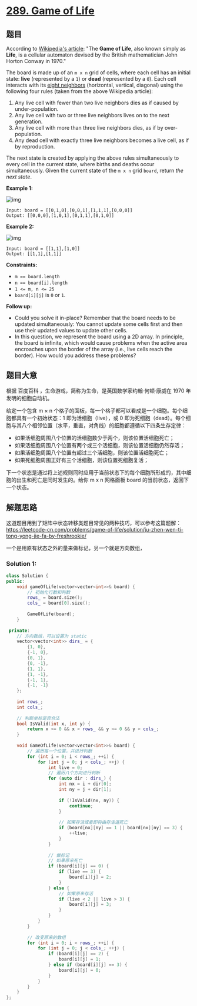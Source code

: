 # [289. Game of Life](https://leetcode-cn.com/problems/game-of-life/)

## 题目

According to [Wikipedia's article](https://en.wikipedia.org/wiki/Conway's_Game_of_Life): "The **Game of Life**, also known simply as **Life**, is a cellular automaton devised by the British mathematician John Horton Conway in 1970."

The board is made up of an `m x n` grid of cells, where each cell has an initial state: **live** (represented by a `1`) or **dead** (represented by a `0`). Each cell interacts with its [eight neighbors](https://en.wikipedia.org/wiki/Moore_neighborhood) (horizontal, vertical, diagonal) using the following four rules (taken from the above Wikipedia article):

1. Any live cell with fewer than two live neighbors dies as if caused by under-population.
2. Any live cell with two or three live neighbors lives on to the next generation.
3. Any live cell with more than three live neighbors dies, as if by over-population.
4. Any dead cell with exactly three live neighbors becomes a live cell, as if by reproduction.

The next state is created by applying the above rules simultaneously to every cell in the current state, where births and deaths occur simultaneously. Given the current state of the `m x n` grid `board`, return *the next state*.

 

**Example 1:**

![img](https://assets.leetcode.com/uploads/2020/12/26/grid1.jpg)

```
Input: board = [[0,1,0],[0,0,1],[1,1,1],[0,0,0]]
Output: [[0,0,0],[1,0,1],[0,1,1],[0,1,0]]
```

**Example 2:**

![img](https://assets.leetcode.com/uploads/2020/12/26/grid2.jpg)

```
Input: board = [[1,1],[1,0]]
Output: [[1,1],[1,1]]
```

 

**Constraints:**

- `m == board.length`
- `n == board[i].length`
- `1 <= m, n <= 25`
- `board[i][j]` is `0` or `1`.

 

**Follow up:**

- Could you solve it in-place? Remember that the board needs to be updated simultaneously: You cannot update some cells first and then use their updated values to update other cells.
- In this question, we represent the board using a 2D array. In principle, the board is infinite, which would cause problems when the active area encroaches upon the border of the array (i.e., live cells reach the border). How would you address these problems?

## 题目大意

根据 百度百科 ，生命游戏，简称为生命，是英国数学家约翰·何顿·康威在 1970 年发明的细胞自动机。

给定一个包含 m × n 个格子的面板，每一个格子都可以看成是一个细胞。每个细胞都具有一个初始状态：1 即为活细胞（live），或 0 即为死细胞（dead）。每个细胞与其八个相邻位置（水平，垂直，对角线）的细胞都遵循以下四条生存定律：

* 如果活细胞周围八个位置的活细胞数少于两个，则该位置活细胞死亡；
* 如果活细胞周围八个位置有两个或三个活细胞，则该位置活细胞仍然存活；
* 如果活细胞周围八个位置有超过三个活细胞，则该位置活细胞死亡；
* 如果死细胞周围正好有三个活细胞，则该位置死细胞复活；

下一个状态是通过将上述规则同时应用于当前状态下的每个细胞所形成的，其中细胞的出生和死亡是同时发生的。给你 m x n 网格面板 board 的当前状态，返回下一个状态。

## 解题思路

这道题目用到了矩阵中状态转移类题目常见的两种技巧，可以参考这篇题解：https://leetcode-cn.com/problems/game-of-life/solution/ju-zhen-wen-ti-tong-yong-jie-fa-by-freshrookie/

一个是用原有状态之外的量来做标记，另一个就是方向数组，

### Solution 1:

````c++
class Solution {
public:
    void gameOfLife(vector<vector<int>>& board) {
        // 初始化行数和列数
        rows_ = board.size();
        cols_ = board[0].size();
        
        GameOfLife(board);
    }
    
 private:
    // 方向数组，可以设置为 static
    vector<vector<int>> dirs_ = {
        {1, 0},
        {-1, 0},
        {0, 1},
        {0, -1},
        {1, 1},
        {1, -1},
        {-1, 1},
        {-1, -1}
    };
    
    int rows_;
    int cols_;
    
    // 判断坐标是否合法
    bool IsValid(int x, int y) {
        return x >= 0 && x < rows_ && y >= 0 && y < cols_;
    }
    
    void GameOfLife(vector<vector<int>>& board) {
        // 遍历每一个位置，并进行判断
        for (int i = 0; i < rows_; ++i) {
            for (int j = 0; j < cols_; ++j) {
                int live = 0;
                // 遍历八个方向进行判断
                for (auto dir : dirs_) {
                    int nx = i + dir[0];
                    int ny = j + dir[1];
                    
                    if (!IsValid(nx, ny)) {
                        continue;
                    }
                    
                    // 如果存活或者即将由存活道死亡
                    if (board[nx][ny] == 1 || board[nx][ny] == 3) {
                        ++live;
                    }
                }
                
                // 做标记
                // 如果原来死亡
                if (board[i][j] == 0) {
                    if (live == 3) {
                        board[i][j] = 2;
                    }
                } else {
                    // 如果原来存活
                    if (live < 2 || live > 3) {
                        board[i][j] = 3;
                    }
                }
            }
        }
        
        // 改变原来的数组
        for (int i = 0; i < rows_; ++i) {
            for (int j = 0; j < cols_; ++j) {
                if (board[i][j] == 2) {
                    board[i][j] = 1;
                } else if (board[i][j] == 3) {
                    board[i][j] = 0;
                }
            }
        }
    }
};
````

